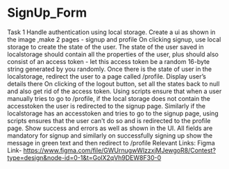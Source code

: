 # SignUp_Form

Task
1 Handle authentication using local storage.
Create a ui as shown in the image ,make 2 pages - signup and profile
On clicking signup, use local storage to create the state of the user.
The state of the user saved in localstorage should contain all the properties of the user, plus should also consist of an access token - let this access token be a random 16-byte string generated by you randomly.
Once there is the state of user in the localstorage, redirect the user to a page called /profile. Display user’s details there
On clicking of the logout button, set all the states back to null and also get rid of the access token.
Using scripts ensure that when a user manually tries to go to /profile, if the local storage does not contain the accesstoken the user is redirected to the signup page.
Similarly if the localstorage has an accesstoken and tries to go to the signup page, using scripts ensures that the user can't do so and is redirected to the profile page.
Show success and errors as well as shown in the UI. All fields are mandatory for signup and similarly on successfully signing up show the message in green text and then redirect to /profile
Relevant Links:
Figma Link- https://www.figma.com/file/GWUrnugwWlzzxjMJewgoR8/Contest?type=design&node-id=0-1&t=GolX2qVh9DEW8F30-0

